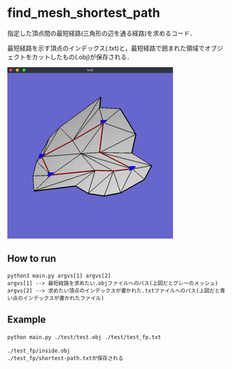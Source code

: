 # find_mesh_shortest_path
指定した頂点間の最短経路(三角形の辺を通る経路)を求めるコード．  

最短経路を示す頂点のインデックス(.txt)と，最短経路で囲まれた領域でオブジェクトをカットしたもの(.obj)が保存される．


<img src="./test/example-figure.png" width=75%>


## How to run

`python3 main.py argvs[1] argvs[2]`  
`argvs[1] --> 最短経路を求めたい.objファイルへのパス(上図だとグレーのメッシュ)`  
`argvs[2] --> 求めたい頂点のインデックスが書かれた.txtファイルへのパス(上図だと青い点のインデックスが書かれたファイル)`  


## Example

`python main.py ./test/test.obj ./test/test_fp.txt`  

`./test_fp/inside.obj`  
`./test_fp/shortest-path.txtが保存される`  

